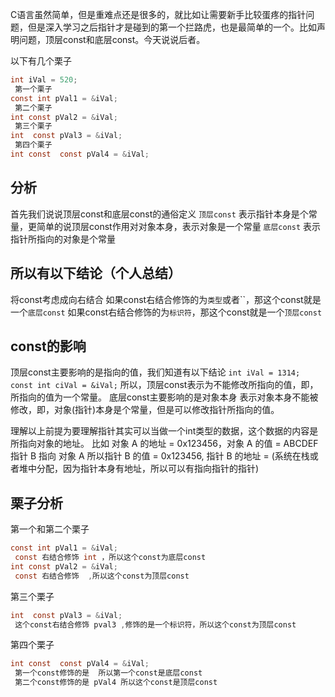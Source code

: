 C语言虽然简单，但是重难点还是很多的，就比如让需要新手比较蛋疼的指针问题，但是深入学习之后指针才是碰到的第一个拦路虎，也是最简单的一个。比如声明问题，顶层const和底层const。今天说说后者。

以下有几个栗子
```c
int iVal = 520;
 第一个栗子
const int pVal1 = &iVal;
 第二个栗子
int const pVal2 = &iVal;
 第三个栗子
int  const pVal3 = &iVal;
 第四个栗子
int const  const pVal4 = &iVal;
```

分析
---
首先我们说说顶层const和底层const的通俗定义
`顶层const` 表示指针本身是个常量，更简单的说顶层const作用对对象本身，表示对象是一个常量
`底层const` 表示指针所指向的对象是个常量

所以有以下结论（个人总结）
---
 将const考虑成向右结合
 如果const右结合修饰的为`类型`或者``，那这个const就是一个`底层const`
 如果const右结合修饰的为`标识符`，那这个const就是一个`顶层const`

const的影响
---
 顶层const主要影响的是指向的值，我们知道有以下结论
  ```int iVal = 1314; const int ciVal = &iVal;```
 所以，顶层const表示为不能修改所指向的值，即，所指向的值为一个常量。
 底层const主要影响的是对象本身
   表示对象本身不能被修改，即，对象(指针)本身是个常量，但是可以修改指针所指向的值。

 理解以上前提为要理解指针其实可以当做一个int类型的数据，这个数据的内容是所指向对象的地址。
 比如 对象 A 的地址 = 0x123456，对象 A 的值 = ABCDEF
 指针 B 指向 对象 A
 所以指针 B 的值 = 0x123456, 指针 B 的地址 = (系统在栈或者堆中分配，因为指针本身有地址，所以可以有指向指针的指针)



栗子分析
---
第一个和第二个栗子
```c
const int pVal1 = &iVal;
 const 右结合修饰 int ，所以这个const为底层const
int const pVal2 = &iVal;
 const 右结合修饰  ,所以这个const为顶层const
```

第三个栗子
```c
int  const pVal3 = &iVal;
 这个const右结合修饰 pval3 ,修饰的是一个标识符，所以这个const为顶层const
```

第四个栗子
```c
int const  const pVal4 = &iVal;
 第一个const修饰的是  所以第一个const是底层const
 第二个const修饰的是 pVal4 所以这个const是顶层const
```
